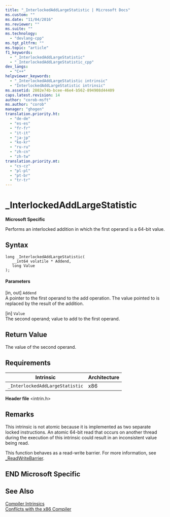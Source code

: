 ```yaml
---
title: "_InterlockedAddLargeStatistic | Microsoft Docs"
ms.custom: ""
ms.date: "11/04/2016"
ms.reviewer: ""
ms.suite: ""
ms.technology: 
  - "devlang-cpp"
ms.tgt_pltfrm: ""
ms.topic: "article"
f1_keywords: 
  - "_InterlockedAddLargeStatistic"
  - "_InterlockedAddLargeStatistic_cpp"
dev_langs: 
  - "C++"
helpviewer_keywords: 
  - "_InterlockedAddLargeStatistic intrinsic"
  - "InterlockedAddLargeStatistic intrinsic"
ms.assetid: 2802e74b-bcee-46e4-b562-894908d44409
caps.latest.revision: 14
author: "corob-msft"
ms.author: "corob"
manager: "ghogen"
translation.priority.ht: 
  - "de-de"
  - "es-es"
  - "fr-fr"
  - "it-it"
  - "ja-jp"
  - "ko-kr"
  - "ru-ru"
  - "zh-cn"
  - "zh-tw"
translation.priority.mt: 
  - "cs-cz"
  - "pl-pl"
  - "pt-br"
  - "tr-tr"
---
```

# _InterlockedAddLargeStatistic
**Microsoft Specific**  
  
 Performs an interlocked addition in which the first operand is a 64-bit value.  
  
## Syntax  
  
```  
long _InterlockedAddLargeStatistic(  
   __int64 volatile * Addend,  
   long Value  
);  
```  
  
#### Parameters  
 [in, out] `Addend`  
 A pointer to the first operand to the add operation. The value pointed to is replaced by the result of the addition.  
  
 [in] `Value`  
 The second operand; value to add to the first operand.  
  
## Return Value  
 The value of the second operand.  
  
## Requirements  
  
|Intrinsic|Architecture|  
|---------------|------------------|  
|`_InterlockedAddLargeStatistic`|x86|  
  
 **Header file** \<intrin.h>  
  
## Remarks  
 This intrinsic is not atomic because it is implemented as two separate locked instructions. An atomic 64-bit read that occurs on another thread during the execution of this intrinsic could result in an inconsistent value being read.  
  
 This function behaves as a read-write barrier. For more information, see [_ReadWriteBarrier](../intrinsics/readwritebarrier.md).  
  
## END Microsoft Specific  
  
## See Also  
 [Compiler Intrinsics](../intrinsics/compiler-intrinsics.md)   
 [Conflicts with the x86 Compiler](../build/conflicts-with-the-x86-compiler.md)